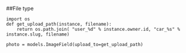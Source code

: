 ##File type

    import os 
    def get_upload_path(instance, filename): 
        return os.path.join( "user_%d" % instance.owner.id, "car_%s" % instance.slug, filename)

    photo = models.ImageField(upload_to=get_upload_path)
